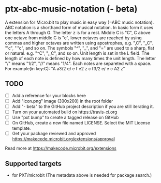 # ptx-abc-music-notation (- beta)

A extension for Micro:bit to play music in easy way (=ABC music notation).
ABC notation is a shorthand form of musical notation. In basic form it uses the letters A through G. The letter z is for a rest. Middle C is "C", C above one octave from middle C is "c", lower octaves are reached by using commas and higher octaves are written using apostrophes, e.g. ",C",  ",,C", "'c", "''c", and so on. The symbols "^", "_", and "=" are used to a sharp, flat or natural. e.g. "^C", ",_C", and so on. Unit length is set in the L field. The length of each note is defined by how many times the unit length. The letter "/" means "1/2", "//" means "1/4".
Each notes are separeted with a space.
For example(in key:C):
"A a3/2 e/ e f e2 z c f3/2 e/ e c A2 z"


## TODO

- [ ] Add a reference for your blocks here
- [ ] Add "icon.png" image (300x200) in the root folder
- [ ] Add "- beta" to the GitHub project description if you are still iterating it.
- [ ] Turn on your automated build on https://travis-ci.org
- [ ] Use "pxt bump" to create a tagged release on GitHub
- [ ] On GitHub, create a new file named LICENSE. Select the MIT License template.
- [ ] Get your package reviewed and approved https://makecode.microbit.org/extensions/approval

Read more at https://makecode.microbit.org/extensions

## Supported targets

* for PXT/microbit
(The metadata above is needed for package search.)

